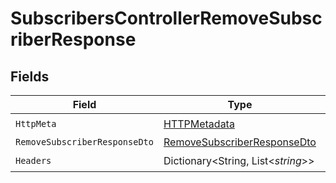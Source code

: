 # SubscribersControllerRemoveSubscriberResponse


## Fields

| Field                                                                                 | Type                                                                                  | Required                                                                              | Description                                                                           |
| ------------------------------------------------------------------------------------- | ------------------------------------------------------------------------------------- | ------------------------------------------------------------------------------------- | ------------------------------------------------------------------------------------- |
| `HttpMeta`                                                                            | [HTTPMetadata](../../Models/Components/HTTPMetadata.md)                               | :heavy_check_mark:                                                                    | N/A                                                                                   |
| `RemoveSubscriberResponseDto`                                                         | [RemoveSubscriberResponseDto](../../Models/Components/RemoveSubscriberResponseDto.md) | :heavy_minus_sign:                                                                    | OK                                                                                    |
| `Headers`                                                                             | Dictionary<String, List<*string*>>                                                    | :heavy_check_mark:                                                                    | N/A                                                                                   |